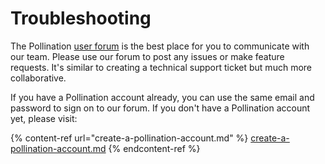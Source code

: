 # Troubleshooting

The Pollination [user forum](https://discourse.pollination.cloud) is the best place for you to communicate with our team. Please use our forum to post any issues or make feature requests. It's similar to creating a technical support ticket but much more collaborative.

If you have a Pollination account already, you can use the same email and password to sign on to our forum. If you don't have a Pollination account yet, please visit:

{% content-ref url="create-a-pollination-account.md" %}
[create-a-pollination-account.md](create-a-pollination-account.md)
{% endcontent-ref %}
